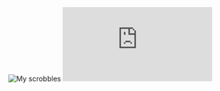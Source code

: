 ![My scrobbles](https://lastfm-recently-played.vercel.app/api?user=ignaciocm&width=1000)
![Osu!Mania](http://lemmmy.pw/osusig/sig.php?colour=hex000000&uname=ignaciocastro&mode=3&countryrank&removeavmargin&flagstroke&avatarrounding=1&onlineindicator=true&xpbar&xpbarhex)
